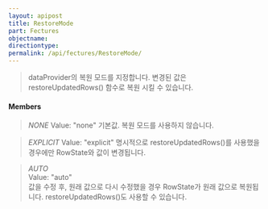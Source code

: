 ```yaml
---
layout: apipost
title: RestoreMode
part: Fectures
objectname: 
directiontype: 
permalink: /api/fectures/RestoreMode/
---
```



> dataProvider의 복원 모드를 지정합니다. 
> 변경된 값은 restoreUpdatedRows() 함수로 복원 시킬 수 있습니다.

#### Members

> *NONE* 
> Value: "none" 
> 기본값. 복원 모드를 사용하지 않습니다. 

> *EXPLICIT*
> Value: "explicit" 
> 명시적으로 restoreUpdatedRows()를 사용했을 경우에만 RowState와 값이 변경됩니다.                             

> *AUTO*  
> Value: "auto"  
> 값을 수정 후, 원래 값으로 다시 수정했을 경우 RowState가 원래 값으로 복원됩니다. restoreUpdatedRows()도 사용할 수 있습니다.
